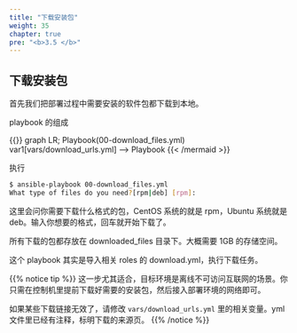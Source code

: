 ```yaml
---
title: "下载安装包"
weight: 35
chapter: true
pre: "<b>3.5 </b>"
---
```


## 下载安装包

首先我们把部署过程中需要安装的软件包都下载到本地。

playbook 的组成

{{<mermaid align="left">}}
graph LR;
  Playbook(00-download_files.yml)
  var1[vars/download_urls.yml] --> Playbook
{{< /mermaid >}}

执行

```bash
$ ansible-playbook 00-download_files.yml
What type of files do you need?[rpm|deb] [rpm]:
```

这里会问你需要下载什么格式的包，CentOS 系统的就是 rpm，Ubuntu 系统就是 deb。输入你想要的格式，回车就开始下载了。

所有下载的包都存放在 downloaded_files 目录下。大概需要 1GB 的存储空间。

这个 playbook 其实是导入相关 roles 的 download.yml，执行下载任务。

{{% notice tip %}}
这一步尤其适合，目标环境是离线不可访问互联网的场景。你只需在控制机里提前下载好需要的安装包，然后接入部署环境的网络即可。

如果某些下载链接无效了，请修改 `vars/download_urls.yml` 里的相关变量。yml 文件里已经有注释，标明下载的来源页。
{{% /notice %}}
